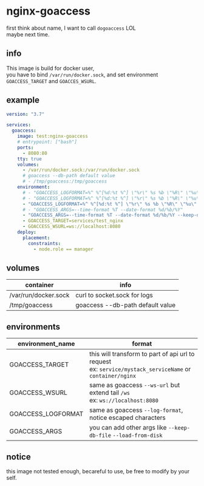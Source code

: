 # nginx-goaccess

first think about name, I want to call `dogoaccess` LOL  
maybe next time.

## info
This image is build for docker user,  
you have to bind `/var/run/docker.sock`,
and set environment `GOACCESS_TARGET` and `GOACCES_WSURL`.

## example
```yaml
version: "3.7"

services:
  goaccess:
    image: test:nginx-goaccess
    # entrypoint: ["bash"]
    ports:
      - 8080:80
    tty: true
    volumes:
      - /var/run/docker.sock:/var/run/docker.sock
      # goaccess --db-path default value
      # - /tmp/goaccess:/tmp/goaccess
    environment:
      # - "GOACCESS_LOGFORMAT=%^ %^[%d:%t %^] \"%r\" %s %b \"%R\" \"%u\" \"%h,|\" %T"
      # - "GOACCESS_LOGFORMAT=%^ %^[%d:%t %^] \"%r\" %s %b \"%R\" \"%u\" \"~h,|\" %T %^"
      - "GOACCESS_LOGFORMAT=%^ %^[%d:%t %^] \"%r\" %s %b \"%R\" \"%u\" ~h{,\"} %T %^"
      # - "GOACCESS_ARGS=--time-format %T --date-format %d/%b/%Y"
      - "GOACCESS_ARGS=--time-format %T --date-format %d/%b/%Y --keep-db-files --load-from-disk"
      - GOACCESS_TARGET=services/test_nginx
      - GOACCESS_WSURL=ws://localhost:8080
    deploy:
      placement:
        constraints:
          - node.role == manager
```

## volumes
|container|info|
|---------|----|
|/var/run/docker.sock|curl to socket.sock for logs|
|/tmp/goaccess|goaccess --db-path default value|

## environments
|environment_name|format|
|----------------|------|
|GOACCESS_TARGET |this will transform to part of api url to request <br />ex: `service/mystack_serviceName` or `container/nginx` |
|GOACCESS_WSURL  |same as goaccess `--ws-url` but extend tail `/ws` <br /> ex: `ws://localhost:8080`|
|GOACCESS_LOGFORMAT|same as goaccess `--log-format`, notice escaped characters|
|GOACCESS_ARGS   |you can add other args like `--keep-db-file` `--load-from-disk`|

## notice
this image not tested enough, becareful to use, be free to modify by your self.
